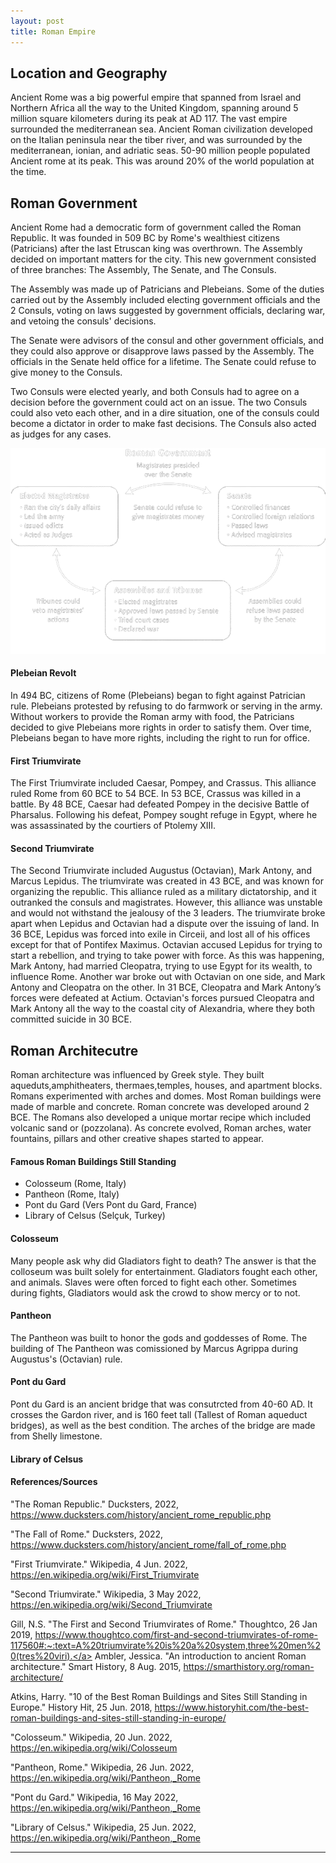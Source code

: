 ```yaml
---
layout: post
title: Roman Empire
---
```


## Location and Geography
Ancient Rome was a big powerful empire that spanned from Israel and Northern Africa all the way to the United Kingdom, spanning around 5 million square kilometers during its peak at AD 117. The vast empire surrounded the mediterranean sea. Ancient Roman civilization developed on the Italian peninsula near the tiber river, and was surrounded by the mediterranean, ionian, and adriatic seas. 50-90 million people populated Ancient rome at its peak. This was around 20% of the world population at the time. 
## Roman Government
Ancient Rome had a democratic form of government called the Roman Republic. It was founded in 509 BC by Rome's wealthiest citizens (Patricians) after the last Etruscan king was overthrown. The Assembly decided on important matters for the city. This new government consisted of three branches: The Assembly, The Senate, and The Consuls.

The Assembly was made up of Patricians and Plebeians. Some of the duties carried out by the Assembly included electing government officials and the 2 Consuls, voting on laws suggested by government officials, declaring war, and vetoing the consuls' decisions.

The Senate were advisors of the consul and other government officials, and they  could also approve or disapprove laws passed by the Assembly. The officials in the Senate held office for a lifetime. The Senate could refuse to give money to the Consuls.

Two Consuls were elected yearly, and both Consuls had to agree on a decision before the government could act on an issue. The two Consuls could also veto each other, and in a dire situation, one of the consuls could become a dictator in order to make fast decisions. The Consuls also acted as judges for any cases.

<img src="images/RG_cb.png">

#### Plebeian Revolt

In 494 BC, citizens of Rome (Plebeians) began to fight against Patrician rule. Plebeians protested by refusing to do farmwork or serving in the army. Without workers to provide the Roman army with food, the Patricians decided to give Plebeians more rights in order to satisfy them. Over time, Plebeians began to have more rights, including the right to run for office.

#### First Triumvirate
The First Triumvirate included Caesar, Pompey, and Crassus. This alliance ruled Rome from 60 BCE to 54 BCE. In 53 BCE, Crassus was killed in a battle. By 48 BCE, Caesar had defeated Pompey in the decisive Battle of Pharsalus. Following his defeat, Pompey sought refuge in Egypt, where he was assassinated by the courtiers of Ptolemy XIII.
#### Second Triumvirate
The Second Triumvirate included Augustus (Octavian), Mark Antony, and Marcus Lepidus. The triumvirate was created in 43 BCE, and was known for organizing the republic. This alliance ruled as a military dictatorship, and it outranked the consuls and magistrates. However, this alliance was unstable and would not withstand the jealousy of the 3 leaders. The triumvirate broke apart when Lepidus and Octavian had a dispute over the issuing of land. In 36 BCE, Lepidus was forced into exile in Circeii, and lost all of his offices except for that of Pontifex Maximus. Octavian accused Lepidus for trying to start a rebellion, and trying to take power with force. As this was happening, Mark Antony, had married Cleopatra, trying to use Egypt for its wealth, to influence Rome. Another war broke out with Octavian on one side, and Mark Antony and Cleopatra on the other. In 31 BCE, Cleopatra and Mark Antony’s forces were defeated at Actium. Octavian's forces pursued Cleopatra and Mark Antony all the way to the coastal city of Alexandria, where they both committed suicide in 30 BCE.

## Roman Architecutre
Roman architecture was influenced by Greek style. They built aqueduts,amphitheaters, thermaes,temples, houses, and apartment blocks. Romans experimented with arches and domes. Most Roman buildings were made of marble and concrete. Roman concrete was developed around 2 BCE. The Romans also developed a unique mortar recipe which included volcanic sand or (pozzolana). As concrete evolved, Roman arches, water fountains, pillars and other creative shapes started to appear.

#### Famous Roman Buildings Still Standing
- Colosseum (Rome, Italy)
- Pantheon (Rome, Italy)
- Pont du Gard (Vers Pont du Gard, France)
- Library of Celsus (Selçuk, Turkey)

#### Colosseum
Many people ask why did Gladiators fight to death? The answer is that the colloseum was built solely for entertainment. Gladiators fought each other, and animals. Slaves were often forced to fight each other. Sometimes during fights, Gladiators would ask the crowd to show mercy or to not.

#### Pantheon
The Pantheon was built to honor the gods and goddesses of Rome. The building of The Pantheon was comissioned by Marcus Agrippa during Augustus's (Octavian) rule.

#### Pont du Gard
Pont du Gard is an ancient bridge that was consutrcted from 40-60 AD. It crosses the Gardon river, and is 160 feet tall (Tallest of Roman aqueduct bridges), as well as the best condition. The arches of the bridge are made from Shelly limestone. 

#### Library of Celsus


#### References/Sources
"The Roman Republic." Ducksters, 2022, <a href="https://www.ducksters.com/history/ancient_rome_republic.php">https://www.ducksters.com/history/ancient_rome_republic.php</a>

"The Fall of Rome." Ducksters, 2022, <a href="https://www.ducksters.com/history/ancient_rome/fall_of_rome.php">https://www.ducksters.com/history/ancient_rome/fall_of_rome.php</a>

"First Triumvirate." Wikipedia, 4 Jun. 2022, <a href="https://en.wikipedia.org/wiki/First_Triumvirate">https://en.wikipedia.org/wiki/First_Triumvirate</a>

"Second Triumvirate." Wikipedia, 3 May 2022, <a href="https://en.wikipedia.org/wiki/Second_Triumvirate">https://en.wikipedia.org/wiki/Second_Triumvirate</a>

Gill, N.S. "The First and Second Triumvirates of Rome." Thoughtco, 26 Jan 2019, <a href="https://www.thoughtco.com/first-and-second-triumvirates-of-rome-117560#:~:text=A%20triumvirate%20is%20a%20system,three%20men%20(tres%20viri).">https://www.thoughtco.com/first-and-second-triumvirates-of-rome-117560#:~:text=A%20triumvirate%20is%20a%20system,three%20men%20(tres%20viri).</a>
Ambler, Jessica. "An introduction to ancient Roman architecture." Smart History, 8 Aug. 2015, <a href="https://smarthistory.org/roman-architecture/">https://smarthistory.org/roman-architecture/</a>

Atkins, Harry. "10 of the Best Roman Buildings and Sites Still Standing in Europe." History Hit, 25 Jun. 2018, <a href="https://www.historyhit.com/the-best-roman-buildings-and-sites-still-standing-in-europe/">https://www.historyhit.com/the-best-roman-buildings-and-sites-still-standing-in-europe/</a>

"Colosseum." Wikipedia, 20 Jun. 2022, <a href="https://en.wikipedia.org/wiki/Colosseum">https://en.wikipedia.org/wiki/Colosseum</a>

"Pantheon, Rome." Wikipedia, 26 Jun. 2022, <a href="https://en.wikipedia.org/wiki/Pantheon,_Rome">https://en.wikipedia.org/wiki/Pantheon,_Rome</a>

"Pont du Gard." Wikipedia, 16 May 2022, <a href="https://en.wikipedia.org/wiki/Pantheon,_Rome">https://en.wikipedia.org/wiki/Pantheon,_Rome</a>

"Library of Celsus." Wikipedia, 25 Jun. 2022, <a href="https://en.wikipedia.org/wiki/Pantheon,_Rome">https://en.wikipedia.org/wiki/Pantheon,_Rome</a>



---





